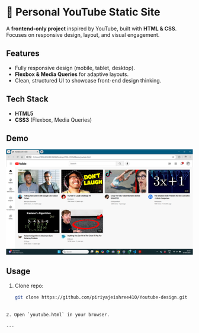 # 🎥 Personal YouTube Static Site

A **frontend-only project** inspired by YouTube, built with **HTML & CSS**.  
Focuses on responsive design, layout, and visual engagement.

## Features
- Fully responsive design (mobile, tablet, desktop).  
- **Flexbox & Media Queries** for adaptive layouts.  
- Clean, structured UI to showcase front-end design thinking.  

## Tech Stack
- **HTML5**  
- **CSS3** (Flexbox, Media Queries)  

## Demo
![Homepage](./screenshots/Screenshot%20(197).png)

## Usage
1. Clone repo:  
   ```bash
   git clone https://github.com/piriyajeishree410/Youtube-design.git
````

2. Open `youtube.html` in your browser.

---
